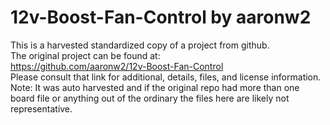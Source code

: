 
# 12v-Boost-Fan-Control by aaronw2  
This is a harvested standardized copy of a project from github.  
The original project can be found at:  
https://github.com/aaronw2/12v-Boost-Fan-Control  
Please consult that link for additional, details, files, and license information.  
Note: It was auto harvested and if the original repo had more than one board file or anything out of the ordinary the files here are likely not representative.  
    